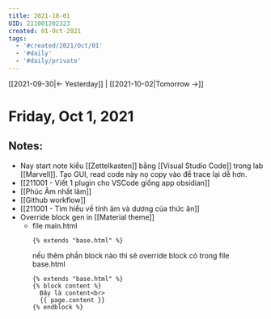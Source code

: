 ```yaml
---
title: 2021-10-01
UID: 211001202323
created: 01-Oct-2021
tags:
  - '#created/2021/Oct/01'
  - '#daily'
  - '#daily/private'
---
```

[[2021-09-30|<- Yesterday]] | [[2021-10-02|Tomorrow ->]]
# Friday, Oct 1, 2021

## Notes:
- Nay start note kiểu [[Zettelkasten]] bằng [[Visual Studio Code]] trong lab [[Marvell]]. Tạo GUI, read code này nọ copy vào để trace lại dễ hơn.
- [[211001 - Viết 1 plugin cho VSCode giống app obsidian]]
- [[Phúc Âm nhất lãm]]
- [[Github workflow]]
- [[211001 - Tìm hiểu về tính âm và dương của thức ăn]]
- Override block gen in [[Material theme]]
	- file main.html
		```
		{% extends "base.html" %}
		```
		nếu thêm phần block nào thì sẽ override block có trong file base.html
		```
		{% extends "base.html" %}
		{% block content %}
		  Đây là content<br>
		  {{ page.content }}
		{% endblock %}
		```

